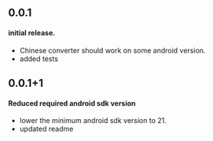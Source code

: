## 0.0.1

#### initial release.

- Chinese converter should work on some android version.
- added tests

## 0.0.1+1

#### Reduced required android sdk version

- lower the minimum android sdk version to 21.
- updated readme

